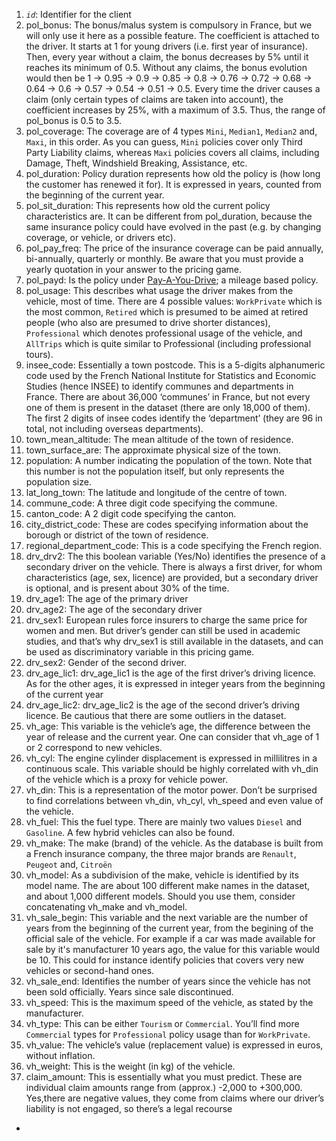 1. *`id`*: Identifier for the client
2. pol_bonus: The bonus/malus system is compulsory in France, but we will only use it here as a possible feature. The coefficient is attached to the driver. It starts at 1 for young drivers (i.e. first year of insurance). Then, every year without a claim, the bonus decreases by 5% until it reaches its minimum of 0.5. Without any claims, the bonus evolution would then be 1 -> 0.95 -> 0.9 -> 0.85 -> 0.8 -> 0.76 -> 0.72 -> 0.68 -> 0.64 -> 0.6 -> 0.57 -> 0.54 -> 0.51 -> 0.5. Every time the driver causes a claim (only certain types of claims are taken into account), the coefficient increases  by  25%,  with  a  maximum  of  3.5. Thus,  the  range  of pol_bonus is 0.5  to  3.5.
3. pol_coverage: The coverage are of 4 types `Mini`, `Median1`, `Median2` and, `Maxi`, in this order. As you can guess, `Mini` policies cover only Third Party Liability claims, whereas `Maxi` policies covers all claims, including Damage, Theft, Windshield Breaking, Assistance, etc.
4. pol_duration: Policy duration represents how old the policy is (how long the customer has renewed it for). It is expressed in years, counted from the beginning of the current year. 
5. pol_sit_duration: This represents how old the current policy characteristics are. It can be different from pol_duration, because the same insurance policy could have evolved in the past (e.g. by changing coverage, or vehicle, or drivers etc).
6. pol_pay_freq: The price of the insurance coverage can be paid annually, bi-annually, quarterly or monthly. Be aware that you must provide a yearly quotation in your answer to the pricing game.
7. pol_payd: Is the policy under [Pay-A-You-Drive](https://en.wikipedia.org/wiki/Usage-based_insurance); a mileage based policy.
8. pol_usage: This describes what usage the driver makes from the vehicle, most of time. There are 4 possible values: `WorkPrivate` which is the most common, `Retired` which is presumed to be aimed at retired people (who also are presumed to drive shorter distances), `Professional` which denotes professional usage of the vehicle, and `AllTrips` which is quite similar to Professional (including professional tours). 
9. insee_code: Essentially a town postcode. This is a  5-digits alphanumeric code used by the French National Institute for Statistics and Economic Studies (hence INSEE) to identify communes and departments in France. There are about 36,000 ‘communes’ in France, but not every one of them is present in the dataset (there are only 18,000 of them). The first 2 digits of insee codes identify the ‘department’ (they are 96 in total, not including overseas departments).
10. town_mean_altitude: The mean altitude of the town of residence. 
11. town_surface_are: The approximate physical size of the town. 
12. population: A number indicating the population of the town. Note that this number is not the population itself, but only represents the population size. 
13. lat_long_town: The latitude and longitude of the centre of town. 
14. commune_code: A three digit code specifying the commune. 
15. canton_code: A 2 digit code specifying the canton.
16. city_district_code: These are codes specifying information about the borough or district of the town of residence. 
17. regional_department_code: This is a code specifying the French region.
18. drv_drv2: The this boolean variable (Yes/No) identifies the presence of a secondary driver on the vehicle. There is always a first driver, for whom characteristics (age, sex, licence) are provided, but a secondary driver is optional, and is present about 30% of the time.
19. drv_age1: The age of the primary driver
20. drv_age2: The age of the secondary driver
21. drv_sex1: European rules force insurers to charge the same price for women and men. But driver’s gender can still be used in academic studies, and that’s why drv_sex1 is still available in the datasets, and can be used as discriminatory variable in this pricing game.
22. drv_sex2: Gender of the second driver.
23. drv_age_lic1: drv_age_lic1 is the age of the first driver’s driving licence. As for the other ages, it is expressed in integer years from the beginning of the current year
24. drv_age_lic2: drv_age_lic2 is the age of the second driver’s driving licence. Be cautious that there are some outliers in the dataset.
25. vh_age: This variable is the vehicle’s age, the difference between the year of release and the current year. One can consider that vh_age of 1 or 2 correspond to new vehicles.
26. vh_cyl: The engine cylinder displacement is expressed  in millilitres in a continuous scale. This variable should be highly correlated with vh_din of the vehicle which is a proxy for vehicle power.
27. vh_din: This is a representation of the motor power. Don’t be surprised to find correlations between vh_din, vh_cyl, vh_speed and even value of the vehicle.
28. vh_fuel: This the fuel type. There are mainly two values `Diesel` and `Gasoline`. A few hybrid vehicles can also be found.
29. vh_make: The make (brand) of the vehicle. As the database is built from a French insurance company, the three major brands are `Renault`, `Peugeot` and, `Citroën`
30. vh_model: As a subdivision of the make, vehicle is identified by its model name. The are about 100 different make names in the dataset, and about 1,000 different models. Should you use them, consider concatenating vh_make and vh_model.
31. vh_sale_begin: This variable and the next variable are the number of years from the beginning of the current year, from the begining of the official sale of the vehicle. For example if a car was made available for sale by it's manufacturer 10 years ago, the value for this variable would be 10. This could for instance identify policies that covers very new vehicles or second-hand ones.
32. vh_sale_end: Identifies the number of years since the vehicle has not been sold officially. Years since sale discontinued. 
33. vh_speed: This is the maximum speed of the vehicle, as stated by the manufacturer.
34. vh_type: This can be either `Tourism` or `Commercial`. You’ll  find  more `Commercial` types for `Professional` policy usage than for `WorkPrivate`.
35. vh_value: The vehicle’s value (replacement value) is expressed in euros, without inflation.
36. vh_weight: This is the weight (in kg) of the vehicle.
37. claim_amount: This is essentially what you must predict. These are individual claim amounts range from (approx.) -2,000 to +300,000. Yes,there are negative values, they come from claims where our driver’s liability is not engaged, so there’s a legal recourse
*